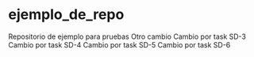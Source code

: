 # ejemplo_de_repo
Repositorio de ejemplo para pruebas
Otro cambio
Cambio por task SD-3
Cambio por task SD-4
Cambio por task SD-5
Cambio por task SD-6

